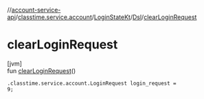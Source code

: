 //[account-service-api](../../../../index.md)/[classtime.service.account](../../index.md)/[LoginStateKt](../index.md)/[Dsl](index.md)/[clearLoginRequest](clear-login-request.md)

# clearLoginRequest

[jvm]\
fun [clearLoginRequest](clear-login-request.md)()

<code>.classtime.service.account.LoginRequest login_request = 9;</code>
